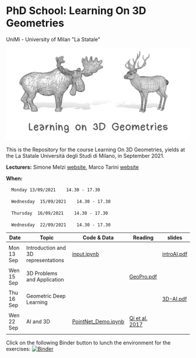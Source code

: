 # PhD School: Learning On 3D Geometries
UniMi - University of Milan "La Statale" 

![alt text](teaser_MI.png)


This is the Repository for the course Learning On 3D Geometries, yields at the La Statale Università degli Studi di Milano, in September 2021.

**Lecturers:** Simone Melzi [website](https://sites.google.com/site/melzismn/), Marco Tarini [website](http://tarini.di.unimi.it/)

**When:** 

      Monday 13/09/2021    14.30 - 17.30

      Wednesday  15/09/2021    14.30 - 17.30
      
      Thursday  16/09/2021    14.30 - 17.30
      
      Wednesday  22/09/2021    14.30 - 17.30
       


**Date** | **Topic** | **Code & Data** | **Reading** | **slides**
------------ | ------------- | ------------ | ------------ | ------------
| | |
Mon 13 Sep | Introduction and 3D representations | [input.ipynb](https://github.com/melzismn/Digital-Design-2020-2021/blob/master/input.ipynb) | | [introAI.pdf](https://github.com/melzismn/LearningOn3Dgeometries/blob/b7f67a74aa4f50758082a1f6653bb285d501b712/slides/L1%20-%20Intro%20AI%20and%20Deep%20Learning.pdf)|
| | |
Wen 15 Sep | 3D Problems and Application | | [GeoPro.pdf](https://github.com/melzismn/LearningOn3Dgeometries/blob/c284267f5441b1067f4a86261a9ee9719db5b197/slides/Geometry%20Processing.pdf)|
| | |
Thu 16 Sep | Geometric Deep Learning  | | | [3D-AI.pdf](https://github.com/melzismn/LearningOn3Dgeometries/blob/c284267f5441b1067f4a86261a9ee9719db5b197/slides/3D%20AI%20and%20Deep%20Leraning.pdf)|
| | |
Wen 22 Sep | AI and 3D |[PointNet_Demo.ipynb](https://github.com/melzismn/Digital-Design-2020-2021/blob/master/PointNet_Demo.ipynb) | [Qi et al. 2017](https://arxiv.org/pdf/1612.00593.pdf)| |
| | |

Click on the following Binder button to lunch the environment for the exercises: [![Binder](https://mybinder.org/badge_logo.svg)](https://mybinder.org/v2/gh/melzismn/LearningOn3Dgeometries/master)
